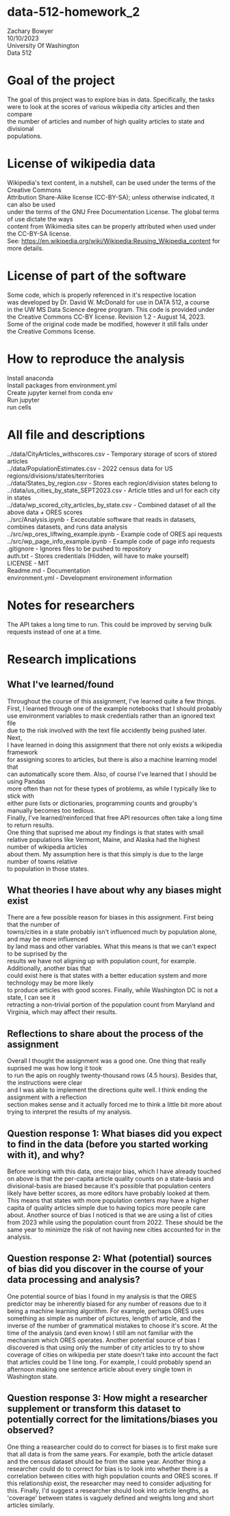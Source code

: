# data-512-homework_2
Zachary Bowyer  
10/10/2023  
University Of Washington  
Data 512  

# Goal of the project
The goal of this project was to explore bias in data. Specifically, the tasks  
were to look at the scores of various wikipedia city articles and then compare   
the number of articles and number of high quality articles to state and divisional   
populations.   

# License of wikipedia data  
Wikipedia's text content, in a nutshell, can be used under the terms of the Creative Commons  
Attribution Share-Alike license (CC-BY-SA); unless otherwise indicated, it can also be used  
under the terms of the GNU Free Documentation License. The global terms of use dictate the ways  
content from Wikimedia sites can be properly attributed when used under the CC-BY-SA license.   
See: https://en.wikipedia.org/wiki/Wikipedia:Reusing_Wikipedia_content for more details.  

# License of part of the software  
Some code, which is properly referenced in it's respective location   
was developed by Dr. David W. McDonald for use in DATA 512, a course  
in the UW MS Data Science degree   program. This code is provided under  
the Creative Commons CC-BY license. Revision 1.2 - August 14, 2023.   
Some of the original code made be modified, however it still falls under   
the Creative Commons license.    

# How to reproduce the analysis
Install anaconda  
Install packages from environment.yml  
Create jupyter kernel from conda env  
Run jupyter  
run cells  

# All file and descriptions
../data/CityArticles_withscores.csv - Temporary storage of scors of stored articles  
../data/PopulationEstimates.csv - 2022 census data for US regions/divisions/states/territories  
../data/States_by_region.csv - Stores each region/division states belong to  
../data/us_cities_by_state_SEPT2023.csv - Article titles and url for each city in states  
../data/wp_scored_city_articles_by_state.csv - Combined dataset of all the above data + ORES scores   
../src/Analysis.ipynb - Excecutable software that reads in datasets, combines datasets, and runs data analysis   
../src/wp_ores_liftwing_example.ipynb - Example code of ORES api requests   
../src/wp_page_info_example.ipynb - Example code of page info requests   
.gitignore - Ignores files to be pushed to repository  
auth.txt - Stores credentials (Hidden, will have to make yourself)  
LICENSE - MIT  
Readme.md - Documentation  
environment.yml - Development environement information  

# Notes for researchers
The API takes a long time to run. This could be improved by serving bulk requests instead of one at a time. 

# Research implications
## What I've learned/found 
Throughout the course of this assignment, I've learned quite a few things.   
First, I learned through one of the example notebooks that I should probably   
use environment variables to mask credentials rather than an ignored text file   
due to the risk involved with the text file accidently being pushed later. Next,   
I have learned in doing this assignment that there not only exists a wikipedia framework  
for assigning scores to articles, but there is also a machine learning model that   
can automatically score them. Also, of course I've learned that I should be using Pandas  
more often than not for these types of problems, as while I typically like to stick with  
either pure lists or dictionaries, programming counts and groupby's manually becomes too tedious.  
Finally, I've learned/reinforced that free API resources often take a long time to return results.    
One thing that suprised me about my findings is that states with small   
relative populations like Vermont, Maine, and Alaska had the highest number of wikipedia articles   
about them. My assumption here is that this simply is due to the large number of towns relative    
to population in those states.  

## What theories I have about why any biases might exist
There are a few possible reason for biases in this assignment. First being that the number of   
towns/cities in a state probably isn't influenced much by population alone, and may be more influenced  
by land mass and other variables. What this means is that we can't expect to be suprised by the  
results we have not aligning up with population count, for example. Additionally, another bias that  
could exist here is that states with a better education system and more technology may be more likely  
to produce articles with good scores. Finally, while Washington DC is not a state, I can see it  
retracting a non-trivial portion of the population count from Maryland and Virginia, which may affect their results. 

## Reflections to share about the process of the assignment
Overall I thought the assignment was a good one. One thing that really suprised me was how long it took  
to run the apis on roughly twenty-thousand rows (4.5 hours). Besides that, the instructions were clear   
and I was able to implement the directions quite well. I think ending the assignment with a reflection   
section makes sense and it actually forced me to think a little bit more about trying to interpret the   results of my analysis. 

## Question response 1: What biases did you expect to find in the data (before you started working with it), and why?
Before working with this data, one major bias, which I have already touched on above is that the per-capita article
quality counts on a state-basis and divisional-basis are biased because it's possible that population centers likely have
better scores, as more editors have probably looked at them. This means that states with more population centers may have
a higher capita of quality articles simple due to having topics more people care about. 
Another source of bias I noticed is that we are using a list of cities from 2023 while using the population count from 2022. 
These should be the same year to minimize the risk of not having new cities accounted for in the analysis. 

## Question response 2: What (potential) sources of bias did you discover in the course of your data processing and analysis?
One potential source of bias I found in my analysis is that the ORES predictor may be inherently biased for any number of reasons
due to it being a machine learning algorithm. For example, perhaps ORES uses something as simple as number of pictures, length of 
article, and the inverse of the number of grammatical mistakes to choose it's score. At the time of the analysis (and even know) 
I still am not familiar with the mechanism which ORES operates. Another potential source of bias I discovered is that using only the number
of city articles to try to show coverage of cities on wikipedia per state doesn't take into account the fact that articles could be 1 line long.
For example, I could probably spend an afternoon making one sentence article about every single town in Washington state.

## Question response 3: How might a researcher supplement or transform this dataset to potentially correct for the limitations/biases you observed?
One thing a reasearcher could do to correct for biases is to first make sure that all data is from the same years. For example, both the 
article dataset and the census dataset should be from the same year. Another thing a researcher could do to correct for bias is to look into whether
there is a correlation between cities with high population counts and ORES scores. If this relationship exist, the researcher may need to consider adjusting for 
this. Finally, I'd suggest a researcher should look into article lengths, as 'coverage' between states is vaguely defined and weights long and short articles similarly. 